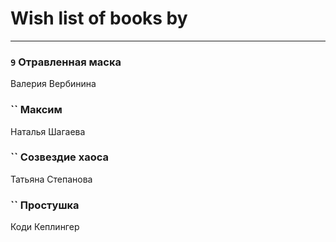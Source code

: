 # Wish list of books by [](https://ok.ru/profile/536771522733)
---

### `9` Отравленная маска
Валерия Вербинина

### `` Максим
Наталья Шагаева

### `` Созвездие хаоса
Татьяна Степанова

### `` Простушка
Коди Кеплингер


